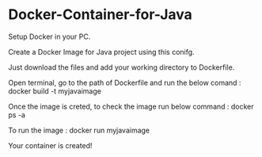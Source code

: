 # Docker-Container-for-Java

Setup Docker in your PC. 

Create a Docker Image for Java project using this conifg.

Just download the files and add your working directory to Dockerfile.

Open terminal, go to the path of Dockerfile and run the below comand :
docker build -t myjavaimage

Once the image is creted, to check the image run below command :
docker ps -a

To run the image :
docker run myjavaimage

Your container is created!
